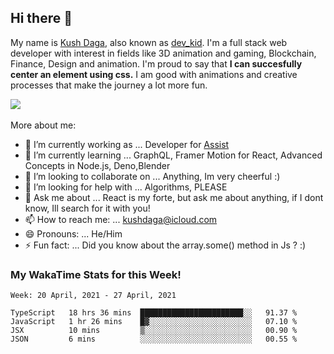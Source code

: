 ## Hi there 👋
My name is [Kush Daga](https://kushdaga.webflow.io), also known as [dev_kid](https://instagram.com/dev_kid). I'm a full stack web developer with interest in fields like 3D animation and gaming, Blockchain, Finance, Design and animation. I'm proud to say that **I can succesfully center an element using css.** I am good with animations and creative processes that make the journey a lot more fun.

![](https://komarev.com/ghpvc/?username=kush-daga&style=flat-square&color=red)
<br></br>
More about me:

- 🔭 I’m currently working as ... Developer for [Assist](https://getassist.app) 
- 🌱 I’m currently learning ... GraphQL, Framer Motion for React, Advanced Concepts in Node.js, Deno,Blender
- 👯 I’m looking to collaborate on ... Anything, Im very cheerful :)
- 🤔 I’m looking for help with ... Algorithms, PLEASE
- 💬 Ask me about ... React is my forte, but ask me about anything, if I dont know, Ill search for it with you! 
- 📫 How to reach me: ... kushdaga@icloud.com
- 😄 Pronouns: ... He/Him
- ⚡ Fun fact: ... Did you know about the array.some() method in Js ? :)

### My WakaTime Stats for this Week!
<!--START_SECTION:waka-->
```text
Week: 20 April, 2021 - 27 April, 2021

TypeScript   18 hrs 36 mins  ███████████████████████░░   91.37 % 
JavaScript   1 hr 26 mins    █▓░░░░░░░░░░░░░░░░░░░░░░░   07.10 % 
JSX          10 mins         ▒░░░░░░░░░░░░░░░░░░░░░░░░   00.90 % 
JSON         6 mins          ░░░░░░░░░░░░░░░░░░░░░░░░░   00.55 % 
```
<!--END_SECTION:waka-->
